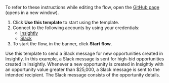 To refer to these instructions while editing the flow, open the [GitHub page](https://github.com/ot4i/app-connect-templates/tree/main/resources/markdown/Send%20a%20Slack%20message%20for%20opportunities%20created%20in%20Insightly%20based%20on%20the%20opportunity%20value_instructions.md) (opens in a new window).

1. Click **Use this template** to start using the template.
2. Connect to the following accounts by using your credentials:
   - [Insightly](https://ibm.biz/acinsightly)
   - [Slack](https://ibm.biz/acslack)
3. To start the flow, in the banner, click **Start flow**.


Use this template to send a Slack message for new opportunities created in Insightly. In this example, a Slack message is sent for high-bid opportunities created in Insightly. Whenever a new opportunity is created in Insightly with an opportunity value greater than $25,000, a Slack message is sent to the intended recipient. The Slack message consists of the opportunity details.






